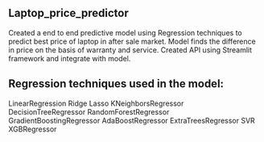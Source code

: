 ## Laptop_price_predictor
Created a end to end  predictive model using Regression techniques to predict best price of laptop in after sale market.
Model finds the difference in price on the basis of warranty and service.
Created API using Streamlit framework and integrate with model.

Regression techniques used in the model:
---------------------------------------------------
LinearRegression
Ridge
Lasso 
KNeighborsRegressor
DecisionTreeRegressor
RandomForestRegressor
GradientBoostingRegressor
AdaBoostRegressor
ExtraTreesRegressor
SVR
XGBRegressor
